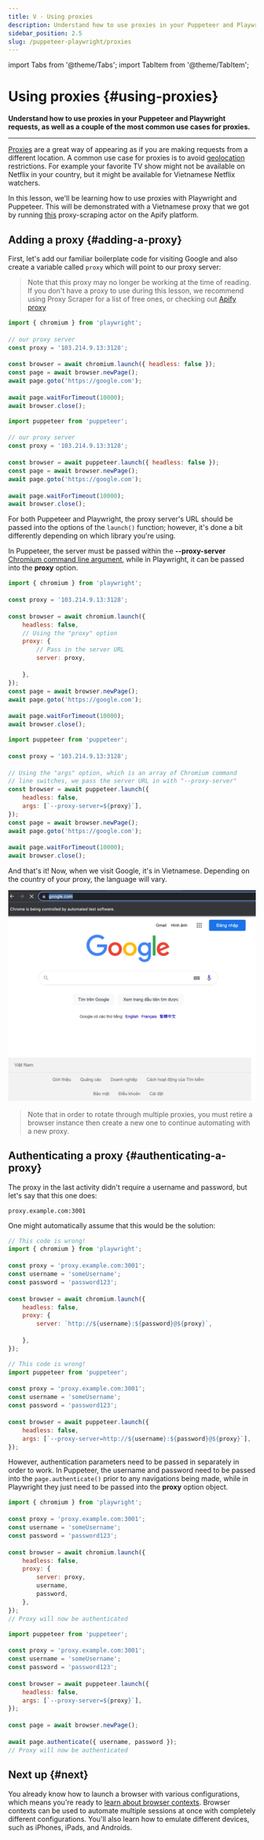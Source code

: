 ```yaml
---
title: V - Using proxies
description: Understand how to use proxies in your Puppeteer and Playwright requests, as well as a couple of the most common use cases for proxies.
sidebar_position: 2.5
slug: /puppeteer-playwright/proxies
---
```


import Tabs from '@theme/Tabs';
import TabItem from '@theme/TabItem';

# Using proxies {#using-proxies}

**Understand how to use proxies in your Puppeteer and Playwright requests, as well as a couple of the most common use cases for proxies.**

---

[Proxies](../anti_scraping/mitigation/proxies.md) are a great way of appearing as if you are making requests from a different location. A common use case for proxies is to avoid [geolocation](../anti_scraping/techniques/geolocation.md) restrictions. For example your favorite TV show might not be available on Netflix in your country, but it might be available for Vietnamese Netflix watchers.

In this lesson, we'll be learning how to use proxies with Playwright and Puppeteer. This will be demonstrated with a Vietnamese proxy that we got by running [this](https://apify.com/mstephen190/proxy-scraper) proxy-scraping actor on the Apify platform.

## Adding a proxy {#adding-a-proxy}

First, let's add our familiar boilerplate code for visiting Google and also create a variable called `proxy` which will point to our proxy server:

> Note that this proxy may no longer be working at the time of reading. If you don't have a proxy to use during this lesson, we recommend using Proxy Scraper for a list of free ones, or checking out [Apify proxy](https://apify.com/proxy)

<Tabs groupId="main">
<TabItem value="Playwright" label="Playwright">

```javascript
import { chromium } from 'playwright';

// our proxy server
const proxy = '103.214.9.13:3128';

const browser = await chromium.launch({ headless: false });
const page = await browser.newPage();
await page.goto('https://google.com');

await page.waitForTimeout(10000);
await browser.close();
```

</TabItem>
<TabItem value="Puppeteer" label="Puppeteer">

```javascript
import puppeteer from 'puppeteer';

// our proxy server
const proxy = '103.214.9.13:3128';

const browser = await puppeteer.launch({ headless: false });
const page = await browser.newPage();
await page.goto('https://google.com');

await page.waitForTimeout(10000);
await browser.close();
```

</TabItem>
</Tabs>

For both Puppeteer and Playwright, the proxy server's URL should be passed into the options of the `launch()` function; however, it's done a bit differently depending on which library you're using.

In Puppeteer, the server must be passed within the **--proxy-server** [Chromium command line argument](https://peter.sh/experiments/chromium-command-line-switches/), while in Playwright, it can be passed into the **proxy** option.

<Tabs groupId="main">
<TabItem value="Playwright" label="Playwright">

```javascript
import { chromium } from 'playwright';

const proxy = '103.214.9.13:3128';

const browser = await chromium.launch({
    headless: false,
    // Using the "proxy" option
    proxy: {
        // Pass in the server URL
        server: proxy,

    },
});
const page = await browser.newPage();
await page.goto('https://google.com');

await page.waitForTimeout(10000);
await browser.close();
```

</TabItem>
<TabItem value="Puppeteer" label="Puppeteer">

```javascript
import puppeteer from 'puppeteer';

const proxy = '103.214.9.13:3128';

// Using the "args" option, which is an array of Chromium command
// line switches, we pass the server URL in with "--proxy-server"
const browser = await puppeteer.launch({
    headless: false,
    args: [`--proxy-server=${proxy}`],
});
const page = await browser.newPage();
await page.goto('https://google.com');

await page.waitForTimeout(10000);
await browser.close();
```

</TabItem>
</Tabs>

And that's it! Now, when we visit Google, it's in Vietnamese. Depending on the country of your proxy, the language will vary.

![Vietnamese Google](./images/vietnamese-google.png)

> Note that in order to rotate through multiple proxies, you must retire a browser instance then create a new one to continue automating with a new proxy.

## Authenticating a proxy {#authenticating-a-proxy}

The proxy in the last activity didn't require a username and password, but let's say that this one does:

```text
proxy.example.com:3001
```

One might automatically assume that this would be the solution:

<Tabs groupId="main">
<TabItem value="Playwright" label="Playwright">

```javascript
// This code is wrong!
import { chromium } from 'playwright';

const proxy = 'proxy.example.com:3001';
const username = 'someUsername';
const password = 'password123';

const browser = await chromium.launch({
    headless: false,
    proxy: {
        server: `http://${username}:${password}@${proxy}`,

    },
});
```

</TabItem>
<TabItem value="Puppeteer" label="Puppeteer">

```javascript
// This code is wrong!
import puppeteer from 'puppeteer';

const proxy = 'proxy.example.com:3001';
const username = 'someUsername';
const password = 'password123';

const browser = await puppeteer.launch({
    headless: false,
    args: [`--proxy-server=http://${username}:${password}@${proxy}`],
});
```

</TabItem>
</Tabs>

However, authentication parameters need to be passed in separately in order to work. In Puppeteer, the username and password need to be passed into the `page.authenticate()` prior to any navigations being made, while in Playwright they just need to be passed into the **proxy** option object.

<Tabs groupId="main">
<TabItem value="Playwright" label="Playwright">

```javascript
import { chromium } from 'playwright';

const proxy = 'proxy.example.com:3001';
const username = 'someUsername';
const password = 'password123';

const browser = await chromium.launch({
    headless: false,
    proxy: {
        server: proxy,
        username,
        password,
    },
});
// Proxy will now be authenticated
```

</TabItem>
<TabItem value="Puppeteer" label="Puppeteer">

```javascript
import puppeteer from 'puppeteer';

const proxy = 'proxy.example.com:3001';
const username = 'someUsername';
const password = 'password123';

const browser = await puppeteer.launch({
    headless: false,
    args: [`--proxy-server=${proxy}`],
});

const page = await browser.newPage();

await page.authenticate({ username, password });
// Proxy will now be authenticated
```

</TabItem>
</Tabs>

## Next up {#next}

You already know how to launch a browser with various configurations, which means you're ready to [learn about browser contexts](./browser_contexts.md). Browser contexts can be used to automate multiple sessions at once with completely different configurations. You'll also learn how to emulate different devices, such as iPhones, iPads, and Androids.
